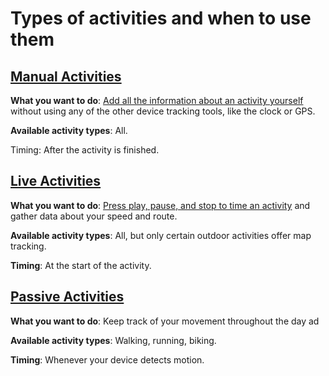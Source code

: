 # Types of activities and when to use them

## [Manual Activities](concept2manualactivity.html)

**What you want to do**: [Add all the information about an activity yourself](task1addactivity.html) without using any of the other device tracking tools, like the clock or GPS.

**Available activity types**: All.

Timing: After the activity is finished.

## [Live Activities](concept2liveactivity.html)

**What you want to do**: [Press play, pause, and stop to time an activity](task2liveactivity.html) and gather data about your speed and route.

**Available activity types**: All, but only certain outdoor activities offer map tracking.

**Timing**: At the start of the activity.

## [Passive Activities](concept1passiveactivity.html)

**What you want to do**: Keep track of your movement throughout the day ad

**Available activity types**: Walking, running, biking.

**Timing**: Whenever your device detects motion.
